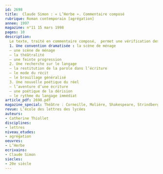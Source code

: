 ```yaml
---
id: 2698
title:  Claude Simon : « L’Herbe ». Commentaire composé
rubrique: Roman contemporain [agrégation]
annee: 1997
magazine: n°11 15 mars 1998
pages: 10
description: 
  Le texte, traité en commentaire composé,  permet une vérification des connaissances sur l’énonciation, l’insertion du discours dans le récit, et soulève la question de la «mimesis» de la parole dans l’écriture.
  1. Une convention dramatisée : la scène de ménage
  – une scène de ménage
  – la théâtralité
  – une feinte progression
  2. Une recherche sur le langage
  – la restitution de la parole dans l’écriture
  – le mode du récit
  – le brouillage généralisé
  3. Une nouvelle poétique du réel
  – l’aventure d’une écriture
  – une poétique de la dérision
  – le rythme du langage immédiat
article_pdf: 2698.pdf
magazine_special: Théâtre : Corneille, Molière, Shakespeare, Strindberg
revue: L’école des lettres des lycées
auteurs:
- Catherine Thiollet
disciplines:
- lettres
niveau_etudes:
- agrégation
oeuvres:
- L’Herbe
ecrivains:
- Claude Simon
siecles:
- 20e siècle
---
```

